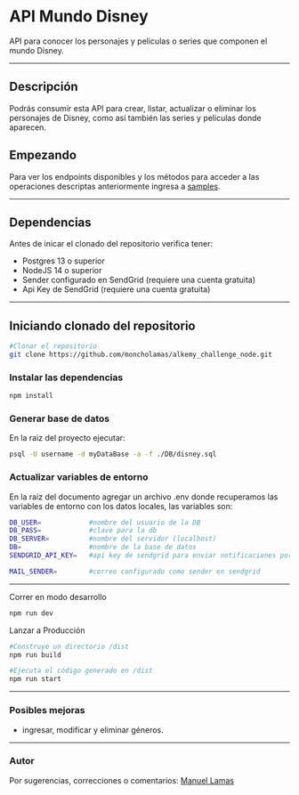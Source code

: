 # API Mundo Disney

API para conocer los personajes y peliculas o series que componen el mundo Disney.

___

## Descripción
Podrás consumir esta API para crear, listar, actualizar o eliminar los personajes de Disney, como así también las series y peliculas donde aparecen.

## Empezando

Para ver los endpoints disponibles y los métodos para acceder a las operaciones descriptas anteriormente ingresa a [samples](https://github.com/moncholamas/alkemy_challenge_node/tree/master/samples).

___

## Dependencias
Antes de inicar el clonado del repositorio verifica tener:

- Postgres 13 o superior
- NodeJS 14 o superior
- Sender configurado en SendGrid (requiere una cuenta gratuita)
- Api Key de SendGrid (requiere una cuenta gratuita)

***


## Iniciando clonado del repositorio
```sh
#Clonar el repositorio 
git clone https://github.com/moncholamas/alkemy_challenge_node.git

```

### Instalar las dependencias
```sh
npm install
```

### Generar base de datos
En la raiz del proyecto ejecutar:
```sh
psql -U username -d myDataBase -a -f ./DB/disney.sql

```

### Actualizar variables de entorno
En la raiz del documento agregar un archivo .env donde recuperamos las variables de entorno con los datos locales, las variables son:

```sh
DB_USER=            #nombre del usuario de la DB
DB_PASS=            #clave para la db
DB_SERVER=          #nombre del servidor (localhost)
DB=                 #nombre de la base de datos
SENDGRID_API_KEY=   #api key de sendgrid para enviar notificaciones por correo

MAIL_SENDER=        #correo configurado como sender en sendgrid
```

___




Correr en modo desarrollo

```sh
npm run dev
```

Lanzar a Producción

```sh
#Construye un directorio /dist
npm run build 

#Ejecuta el código generado en /dist
npm run start
```

___

### Posibles mejoras


- ingresar, modificar y eliminar géneros.


***

### Autor
Por sugerencias, correcciones o comentarios: 
[Manuel Lamas](https://github.com/moncholamas/)